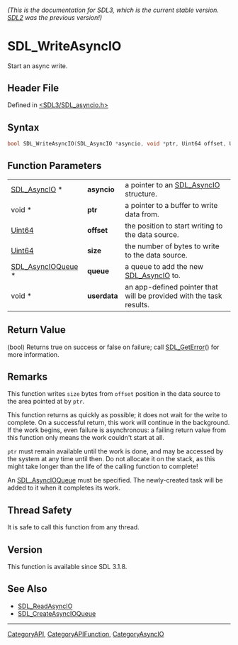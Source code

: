 ###### (This is the documentation for SDL3, which is the current stable version. [SDL2](https://wiki.libsdl.org/SDL2/) was the previous version!)
# SDL_WriteAsyncIO

Start an async write.

## Header File

Defined in [<SDL3/SDL_asyncio.h>](https://github.com/libsdl-org/SDL/blob/main/include/SDL3/SDL_asyncio.h)

## Syntax

```c
bool SDL_WriteAsyncIO(SDL_AsyncIO *asyncio, void *ptr, Uint64 offset, Uint64 size, SDL_AsyncIOQueue *queue, void *userdata);
```

## Function Parameters

|                                        |              |                                                                     |
| -------------------------------------- | ------------ | ------------------------------------------------------------------- |
| [SDL_AsyncIO](SDL_AsyncIO) *           | **asyncio**  | a pointer to an [SDL_AsyncIO](SDL_AsyncIO) structure.               |
| void *                                 | **ptr**      | a pointer to a buffer to write data from.                           |
| [Uint64](Uint64)                       | **offset**   | the position to start writing to the data source.                   |
| [Uint64](Uint64)                       | **size**     | the number of bytes to write to the data source.                    |
| [SDL_AsyncIOQueue](SDL_AsyncIOQueue) * | **queue**    | a queue to add the new [SDL_AsyncIO](SDL_AsyncIO) to.               |
| void *                                 | **userdata** | an app-defined pointer that will be provided with the task results. |

## Return Value

(bool) Returns true on success or false on failure; call
[SDL_GetError](SDL_GetError)() for more information.

## Remarks

This function writes `size` bytes from `offset` position in the data source
to the area pointed at by `ptr`.

This function returns as quickly as possible; it does not wait for the
write to complete. On a successful return, this work will continue in the
background. If the work begins, even failure is asynchronous: a failing
return value from this function only means the work couldn't start at all.

`ptr` must remain available until the work is done, and may be accessed by
the system at any time until then. Do not allocate it on the stack, as this
might take longer than the life of the calling function to complete!

An [SDL_AsyncIOQueue](SDL_AsyncIOQueue) must be specified. The
newly-created task will be added to it when it completes its work.

## Thread Safety

It is safe to call this function from any thread.

## Version

This function is available since SDL 3.1.8.

## See Also

- [SDL_ReadAsyncIO](SDL_ReadAsyncIO)
- [SDL_CreateAsyncIOQueue](SDL_CreateAsyncIOQueue)

----
[CategoryAPI](CategoryAPI), [CategoryAPIFunction](CategoryAPIFunction), [CategoryAsyncIO](CategoryAsyncIO)

